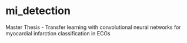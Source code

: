 # mi_detection
 Master Thesis - Transfer learning with convolutional neural networks for myocardial infarction classification in ECGs
